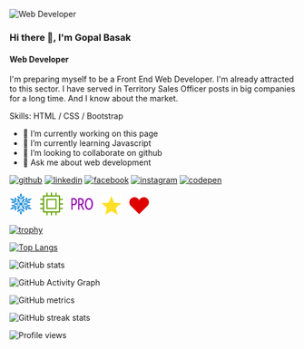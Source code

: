 ![Web Developer](https://scontent.fdac24-2.fna.fbcdn.net/v/t39.30808-6/323970675_732298978409928_3654057655355654845_n.jpg?stp=dst-jpg_s960x960&_nc_cat=108&ccb=1-7&_nc_sid=e3f864&_nc_eui2=AeEoYIrWN-wc2rV7QSd8ouQg4vkP1imAOcbi-Q_WKYA5xh3GLn9tUYZaBp4JUQhflyC0tLZDhWKAUNDzMwqawMFV&_nc_ohc=ObsnZ6It0ZMAX_WXhDg&_nc_ht=scontent.fdac24-2.fna&oh=00_AfCxyzzVQWiB9afjflfzqa_vqQi7MvQIl1eeizFujVRJ_w&oe=64B2999D)

### Hi there 👋, I'm Gopal Basak
#### Web Developer


I'm preparing myself to be a Front End Web Developer. I'm already attracted to this sector. I have served in Territory Sales Officer posts in big companies for a long time. And I know about the market. 

Skills: HTML / CSS / Bootstrap

- 🔭 I’m currently working on this page 
- 🌱 I’m currently learning Javascript 
- 👯 I’m looking to collaborate on github 
- 💬 Ask me about web development 


[<img src='https://cdn.jsdelivr.net/npm/simple-icons@3.0.1/icons/github.svg' alt='github' height='40'>](https://github.com/gopalbasak1)  [<img src='https://cdn.jsdelivr.net/npm/simple-icons@3.0.1/icons/linkedin.svg' alt='linkedin' height='40'>](https://www.linkedin.com/in/gopal-basak-30b018195/)  [<img src='https://cdn.jsdelivr.net/npm/simple-icons@3.0.1/icons/facebook.svg' alt='facebook' height='40'>](https://www.facebook.com/gopalbasak.gopalbasak.9)  [<img src='https://cdn.jsdelivr.net/npm/simple-icons@3.0.1/icons/instagram.svg' alt='instagram' height='40'>](https://www.instagram.com/basakgopal/)  [<img src='https://cdn.jsdelivr.net/npm/simple-icons@3.0.1/icons/codepen.svg' alt='codepen' height='40'>](https://codepen.io/@gopalbask)  

<a href='https://archiveprogram.github.com/'><img src='https://raw.githubusercontent.com/acervenky/animated-github-badges/master/assets/acbadge.gif' width='40' height='40'></a> <a href='https://docs.github.com/en/developers'><img src='https://raw.githubusercontent.com/acervenky/animated-github-badges/master/assets/devbadge.gif' width='40' height='40'></a> <a href='https://github.com/pricing'><img src='https://raw.githubusercontent.com/acervenky/animated-github-badges/master/assets/pro.gif' width='40' height='40'></a> <a href='https://stars.github.com/'><img src='https://raw.githubusercontent.com/acervenky/animated-github-badges/master/assets/starbadge.gif' width='35' height='35'></a> <a href='https://docs.github.com/en/github/supporting-the-open-source-community-with-github-sponsors'><img src='https://raw.githubusercontent.com/acervenky/animated-github-badges/master/assets/sponsorbadge.gif' width='35' height='35'></a> 

[![trophy](https://github-profile-trophy.vercel.app/?username=gopalbasak1)](https://github.com/ryo-ma/github-profile-trophy)

[![Top Langs](https://github-readme-stats.vercel.app/api/top-langs/?username=gopalbasak1)](https://github.com/anuraghazra/github-readme-stats)

![GitHub stats](https://github-readme-stats.vercel.app/api?username=gopalbasak1&show_icons=true&count_private=true)  

![GitHub Activity Graph](https://activity-graph.herokuapp.com/graph?username=gopalbasak1)  

![GitHub metrics](https://metrics.lecoq.io/gopalbasak1)  

![GitHub streak stats](https://streak-stats.demolab.com/?user=gopalbasak1)  

![Profile views](https://gpvc.arturio.dev/gopalbasak1)  
